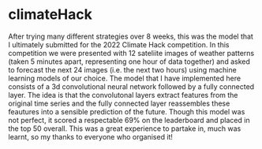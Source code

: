 # climateHack

After trying many different strategies over 8 weeks, this was the model that I ultimately submitted for the 2022 Climate Hack competition. 
In this competition we were presented with 12 sateliite images of weather patterns (taken 5 minutes apart, representing one hour of data together) 
and asked to forecast the next 24 images (i.e. the next two hours) using machine learning models of our choice.
The model that I have implemented here consists of a 3d convolutional neural network followed by a fully connected layer. The idea is that the 
convolutonal layers extract features from the original time series and the fully connected layer reassembles these feautures
into a sensible prediction of the future. Though this model was not perfect, it scored a respectable 69% on the leaderboard and placed in the top 50 
overall. This was a great experience to partake in, much was learnt, so my thanks to everyone who organised it!
